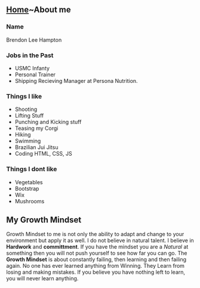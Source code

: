 ## [Home](README.md)~About me ##




### Name
Brendon Lee Hampton
### Jobs in the Past
- USMC Infanty
- Personal Trainer
- Shipping Recieving Manager at Persona Nutrition.

### Things I like
- Shooting 
- Lifting Stuff
- Punching and Kicking stuff
- Teasing my Corgi
- Hiking
- Swimming
- Brazilian Jui Jitsu
- Coding HTML, CSS, JS

### Things I dont like
- Vegetables
- Bootstrap
- Wix
- Mushrooms


## My Growth Mindset

Growth Mindset to me is not only the ability to adapt and change to your environment but apply it as well. I do not believe in natural talent. I believe in **Hardwork** and **committment**. If you have the mindset you are a <em>Natural</em> at something then you will not push yourself to see how far you can go. The <strong>Growth Mindset</strong> is about constantly failing, then learning and then failing again. No one has ever learned anything from Winning. They Learn from losing and making mistakes. If you believe you have nothing left to learn, you will never learn anything. 